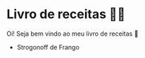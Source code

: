 # Livro de receitas :man_cook:

Oi! Seja bem vindo ao meu livro de receitas :wave:

- Strogonoff de Frango 

  



